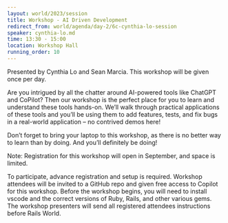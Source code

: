 ```yaml
---
layout: world/2023/session
title: Workshop - AI Driven Development
redirect_from: world/agenda/day-2/6c-cynthia-lo-session
speaker: cynthia-lo.md
time: 13:30 - 15:00
location: Workshop Hall
running_order: 10
---
```


Presented by Cynthia Lo and Sean Marcia. This workshop will be given once per day.

Are you intrigued by all the chatter around AI-powered tools like ChatGPT and CoPilot? Then our workshop is the perfect place for you to learn and understand these tools hands-on. We’ll walk through practical applications of these tools and you’ll be using them to add features, tests, and fix bugs in a real-world application – no contrived demos here!

Don’t forget to bring your laptop to this workshop, as there is no better way to learn than by doing. And you’ll definitely be doing!

Note: Registration for this workshop will open in September, and space is limited.

To participate, advance registration and setup is required. Workshop attendees will be invited to a GitHub repo and given free access to Copilot for this workshop. Before the workshop begins, you will need to install vscode and the correct versions of Ruby, Rails, and other various gems. The workshop presenters will send all registered attendees instructions before Rails World.
